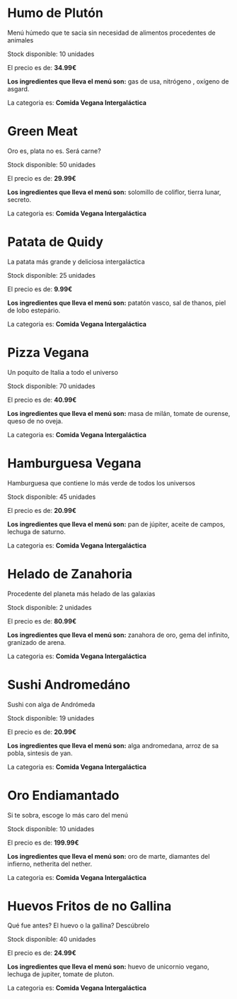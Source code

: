 

# Humo de Plutón

Menú húmedo que te sacia sin necesidad de alimentos procedentes de animales

Stock disponible: 10 unidades

El precio es de: **34.99€**

**Los ingredientes que lleva el menú son:** gas de usa, nitrógeno , oxígeno de asgard.

La categoria es: **Comida Vegana Intergaláctica**





# Green Meat

Oro es, plata no es. Será carne?

Stock disponible: 50 unidades

El precio es de: **29.99€**

**Los ingredientes que lleva el menú son:** solomillo de coliflor, tierra lunar, secreto.

La categoria es: **Comida Vegana Intergaláctica**





# Patata de Quidy 

La patata más grande y deliciosa intergaláctica

Stock disponible: 25 unidades

El precio es de: **9.99€**

**Los ingredientes que lleva el menú son:** patatón vasco, sal de thanos, piel de lobo estepário.

La categoria es: **Comida Vegana Intergaláctica**





# Pizza Vegana

Un poquito de Italia a todo el universo

Stock disponible: 70 unidades

El precio es de: **40.99€**

**Los ingredientes que lleva el menú son:** masa de milán, tomate de ourense, queso de no oveja.

La categoria es: **Comida Vegana Intergaláctica**





# Hamburguesa Vegana

Hamburguesa que contiene lo más verde de todos los universos

Stock disponible: 45 unidades

El precio es de: **20.99€**

**Los ingredientes que lleva el menú son:** pan de júpiter, aceite de campos, lechuga de saturno.

La categoria es: **Comida Vegana Intergaláctica**





# Helado de Zanahoria

Procedente del planeta más helado de las galaxias

Stock disponible: 2 unidades

El precio es de: **80.99€**

**Los ingredientes que lleva el menú son:** zanahora de oro, gema del infinito, granizado de arena.

La categoria es: **Comida Vegana Intergaláctica**





# Sushi Andromedáno

Sushi con alga de Andrómeda

Stock disponible: 19 unidades

El precio es de: **20.99€**

**Los ingredientes que lleva el menú son:** alga andromedana, arroz de sa pobla, sintesis de yan.

La categoria es: **Comida Vegana Intergaláctica**





# Oro Endiamantado

Si te sobra, escoge lo más caro del menú

Stock disponible: 10 unidades

El precio es de: **199.99€**

**Los ingredientes que lleva el menú son:** oro de marte, diamantes del infierno, netherita del nether.

La categoria es: **Comida Vegana Intergaláctica**





# Huevos Fritos de no Gallina

Qué fue antes? El huevo o la gallina? Descúbrelo

Stock disponible: 40 unidades

El precio es de: **24.99€**

**Los ingredientes que lleva el menú son:** huevo de unicornio vegano, lechuga de jupiter, tomate de pluton.

La categoria es: **Comida Vegana Intergaláctica**



